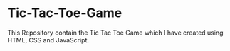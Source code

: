# Tic-Tac-Toe-Game
This Repository contain the Tic Tac Toe Game which I have created using HTML, CSS and JavaScript.
